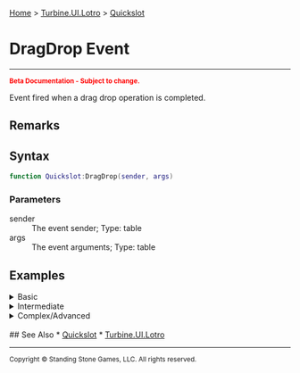 <a href="index">Home</a> > <a href="turbine.ui.lotro">Turbine.UI.Lotro</a> > <a href="turbine.ui.lotro.quickslot">Quickslot</a>

<h1>DragDrop Event</h1>
<hr/>
<sub style="color:red; font-weight:bold">Beta Documentation - Subject to change.</sub>

Event fired when a drag drop operation is completed.

## Remarks


## Syntax 
```lua
function Quickslot:DragDrop(sender, args)
```
### Parameters
<dl>
<dt>sender</dt>
<dd>The event sender; Type: table</dd>
<dt>args</dt>
<dd>The event arguments; Type: table</dd>
</dl>

## Examples
<details><summary>Basic</summary>

** Coming Soon **
```lua
```
</details>

<details><summary>Intermediate</summary>

** Coming Soon **
```lua
```
</details>

<details><summary>Complex/Advanced</summary>

** Coming Soon **
```lua
```
</details>

<br/>
## See Also
* <a href="turbine.ui.lotro.quickslot">Quickslot</a>
* <a href="turbine.ui.lotro">Turbine.UI.Lotro</a>

<hr/>
<sub>Copyright &copy; Standing Stone Games, LLC.  All rights reserved.</sub>